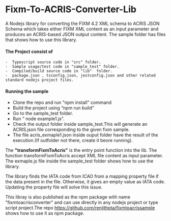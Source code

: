 # Fixm-To-ACRIS-Converter-Lib

A Nodejs library for converting the FIXM 4.2 XML schema to ACRIS JSON Schema which takes either FIXM XML content  as an input parameter and produces an ACRIS-based JSON output content. The sample folder has files that shows how to use this library.

####   The Project consist of   ####

	-  Typescript source code in "src" folder.
	-  Sample usage/test code in "sample_test" folder.
	-  Compiled/build source code in "lib"  folder.
	-  package.json , tsconfig.json, jestconfig.json and other related standard nodejs project files.
	
	

####  Running the sample  ####

- Clone the repo and run "npm install" command
- Build the project using “npm run build”
- Go to the sample_test folder.
- Run “ node example1.js”.
- Check the output folder inside sample_test.This will generate an ACRIS.json file corresponding  to the given fixm sample.
- The file acris_exmaple1.json inside ouput folder have the result of the execution.(If outfolder not there, create it beore running).
	
The **"transformFixmToAcris"**  is the entry point function into the lib. The function transformFixmToAcris accept XML file content as input parameter. 
The exmaple.js file inside the sample_test folder shows how to use the library. 



The library finds the IATA code from ICAO from a mapping property file if the data present in the file. Otherwise, it gives an empty value as IATA code. Updating the property file will solve this issue.

This libray  is also published as the  npm package with name "fixmtoacrisconverter" and can use directly in any nodejs project or type script project.The repo https://github.com/renjithpta/fixmtoacrissample  shows how to use it as npm package.

	


